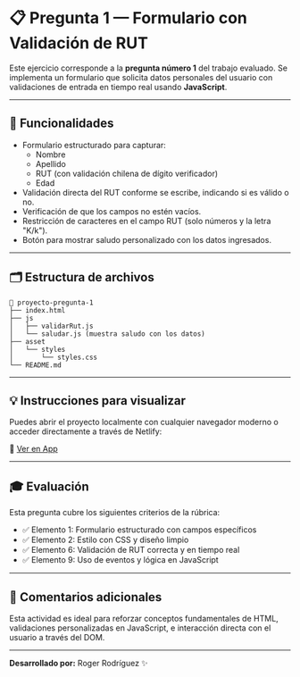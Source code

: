 # 📋 Pregunta 1 — Formulario con Validación de RUT

Este ejercicio corresponde a la **pregunta número 1** del trabajo evaluado. Se implementa un formulario que solicita datos personales del usuario con validaciones de entrada en tiempo real usando **JavaScript**.

---

## 🧩 Funcionalidades

- Formulario estructurado para capturar:
  - Nombre
  - Apellido
  - RUT (con validación chilena de dígito verificador)
  - Edad
- Validación directa del RUT conforme se escribe, indicando si es válido o no.
- Verificación de que los campos no estén vacíos.
- Restricción de caracteres en el campo RUT (solo números y la letra "K/k").
- Botón para mostrar saludo personalizado con los datos ingresados.

---

## 🗂️ Estructura de archivos

```
📁 proyecto-pregunta-1
├── index.html
├── js
│   ├── validarRut.js
│   └── saludar.js (muestra saludo con los datos)
├── asset
│   └── styles
│       └── styles.css
└── README.md
```

---

## 💡 Instrucciones para visualizar

Puedes abrir el proyecto localmente con cualquier navegador moderno o acceder directamente a través de Netlify:

🔗 [Ver en App](https://taller-aplicaciones-pregunta-1.netlify.app/) 

---

## 🎓 Evaluación

Esta pregunta cubre los siguientes criterios de la rúbrica:

- ✅ Elemento 1: Formulario estructurado con campos específicos
- ✅ Elemento 2: Estilo con CSS y diseño limpio
- ✅ Elemento 6: Validación de RUT correcta y en tiempo real
- ✅ Elemento 9: Uso de eventos y lógica en JavaScript

---

## 💬 Comentarios adicionales

Esta actividad es ideal para reforzar conceptos fundamentales de HTML, validaciones personalizadas en JavaScript, e interacción directa con el usuario a través del DOM.

---

**Desarrollado por:** Roger Rodríguez ✨
